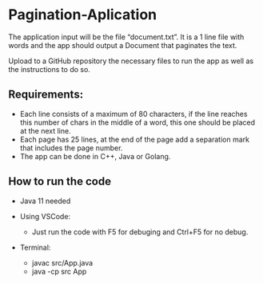 # Pagination-Aplication

The application input will be the file “document.txt”. It is a 1 line file with words and the app should output a Document that paginates the text.

Upload to a GitHub repository the necessary files to run the app as well as the instructions to do so.
 
## Requirements:

- Each line consists of a maximum of 80 characters, if the line reaches this number of chars in the middle of a word, 
    this one should be placed at the next line.
- Each page has 25 lines, at the end of the page add a separation mark that includes the page number.
- The app can be done in C++, Java or Golang.

## How to run the code

- Java 11 needed

- Using VSCode:
    - Just run the code with F5 for debuging and Ctrl+F5 for no debug.
        
- Terminal:
    - javac src/App.java
    - java -cp src App


